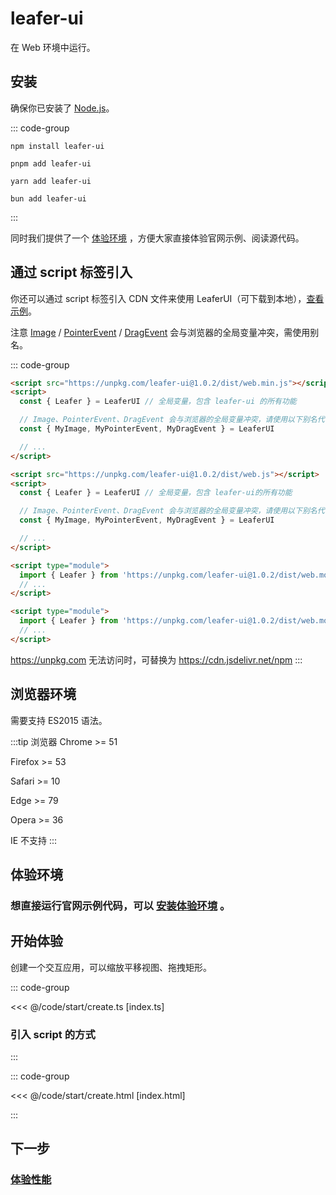 <script setup>
import Case from '/component/Case.vue'
</script>

# leafer-ui

在 Web 环境中运行。

## 安装

确保你已安装了 [Node.js](https://nodejs.org/zh-cn/)。

::: code-group

```sh[npm]
npm install leafer-ui
```

```sh[pnpm]
pnpm add leafer-ui
```

```sh[yarn]
yarn add leafer-ui
```

```sh[bun]
bun add leafer-ui
```

:::

同时我们提供了一个 [体验环境](/guide/runtime.md) ，方便大家直接体验官网示例、阅读源代码。

## 通过 script 标签引入

你还可以通过 script 标签引入 CDN 文件来使用 LeaferUI（可下载到本地），[查看示例](#引入-script-的方式)。

注意 [Image](/reference/display/Image.md) / [PointerEvent](/reference/event/ui/Pointer.md) / [DragEvent](/reference/event/ui/Drag.md) 会与浏览器的全局变量冲突，需使用别名。

::: code-group

```html [web.min]
<script src="https://unpkg.com/leafer-ui@1.0.2/dist/web.min.js"></script>
<script>
  const { Leafer } = LeaferUI // 全局变量，包含 leafer-ui 的所有功能

  // Image、PointerEvent、DragEvent 会与浏览器的全局变量冲突，请使用以下别名代替
  const { MyImage, MyPointerEvent, MyDragEvent } = LeaferUI

  // ...
</script>
```

```html [web]
<script src="https://unpkg.com/leafer-ui@1.0.2/dist/web.js"></script>
<script>
  const { Leafer } = LeaferUI // 全局变量，包含 leafer-ui的所有功能

  // Image、PointerEvent、DragEvent 会与浏览器的全局变量冲突，请使用以下别名代替
  const { MyImage, MyPointerEvent, MyDragEvent } = LeaferUI

  // ...
</script>
```

```html [module.min]
<script type="module">
  import { Leafer } from 'https://unpkg.com/leafer-ui@1.0.2/dist/web.module.min.js'
  // ...
</script>
```

```html [module]
<script type="module">
  import { Leafer } from 'https://unpkg.com/leafer-ui@1.0.2/dist/web.module.js'
  // ...
</script>
```

https://unpkg.com 无法访问时，可替换为 https://cdn.jsdelivr.net/npm
:::

## 浏览器环境

需要支持 ES2015 语法。

:::tip 浏览器
Chrome &gt;= 51

Firefox &gt;= 53

Safari &gt;= 10

Edge &gt;= 79

Opera &gt;= 36

IE 不支持
:::

## 体验环境

### 想直接运行官网示例代码，可以 [安装体验环境](/guide/runtime.md) 。

## 开始体验

<case name="Rect" index=5 editor=false></case>

创建一个交互应用，可以缩放平移视图、拖拽矩形。

::: code-group

<<< @/code/start/create.ts [index.ts]

### 引入 script 的方式

:::

::: code-group

<<< @/code/start/create.html [index.html]

:::

## 下一步

### [体验性能](/guide/performance)

